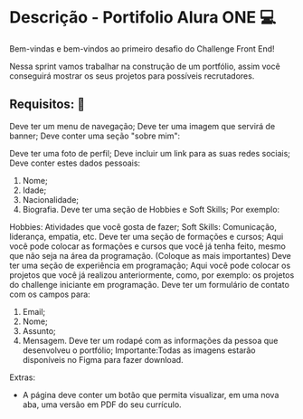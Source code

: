 # Descrição - Portifolio Alura ONE :computer:
Bem-vindas e bem-vindos ao primeiro desafio do Challenge Front End!

Nessa sprint vamos trabalhar na construção de um portfólio, assim você conseguirá mostrar os seus projetos para possíveis recrutadores.

 ## Requisitos:  :scroll:

Deve ter um menu de navegação;
Deve ter uma imagem que servirá de banner;
Deve conter uma seção "sobre mim":

Deve ter uma foto de perfil;
Deve incluir um link para as suas redes sociais;
Deve conter estes dados pessoais:
1) Nome;
2) Idade;
3) Nacionalidade;
4) Biografia.
Deve ter uma seção de Hobbies e Soft Skills;
Por exemplo:

  Hobbies: Atividades que você gosta de fazer;
  Soft Skills: Comunicação, liderança, empatia, etc.
Deve ter uma seção de formações e cursos;
Aqui você pode colocar as formações e cursos que você já tenha feito, mesmo que não seja na área da programação. (Coloque as mais importantes)
Deve ter uma seção de experiência em programação;
Aqui você pode colocar os projetos que você já realizou anteriormente, como, por exemplo: os projetos do challenge iniciante em programação.
Deve ter um formulário de contato com os campos para:
   1) Email;
   2) Nome;
   3) Assunto;
   4) Mensagem.
Deve ter um rodapé com as informações da pessoa que desenvolveu o portfólio;
Importante:Todas as imagens estarão disponíveis no Figma para fazer download.

Extras:
- A página deve conter um botão que permita visualizar, em uma nova aba, uma versão em PDF do seu currículo.


